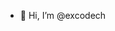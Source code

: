 - 👋 Hi, I’m @excodech


<!---
excodech/excodech is a ✨ special ✨ repository because its `README.md` (this file) appears on your GitHub profile.
You can click the Preview link to take a look at your changes.
--->
